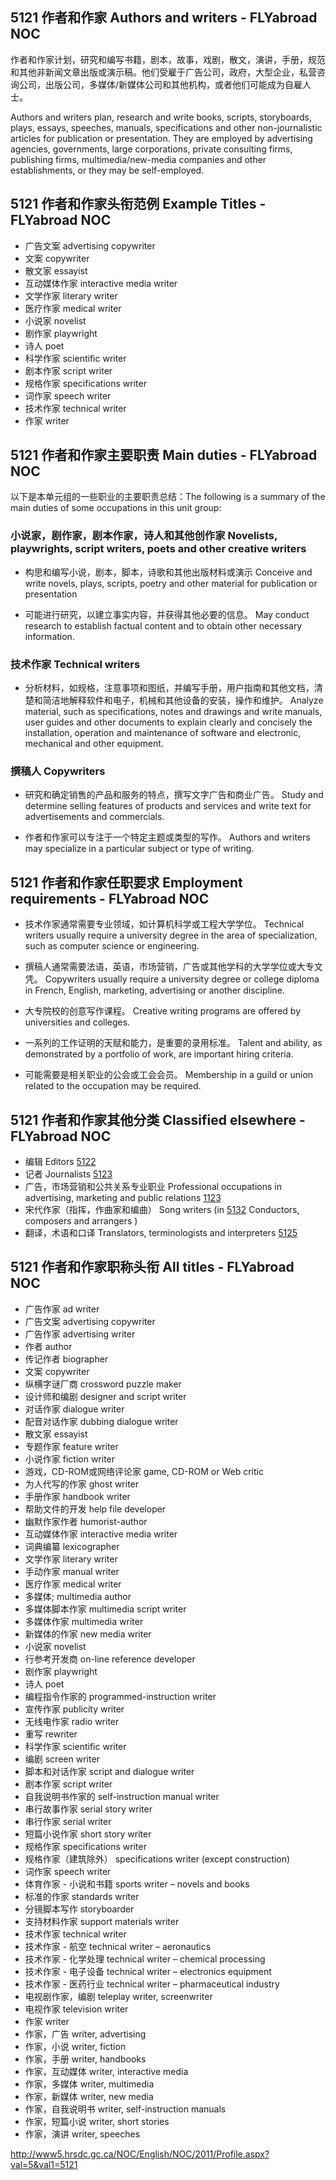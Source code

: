 ## 5121 作者和作家 Authors and writers - FLYabroad NOC作者和作家计划，研究和编写书籍，剧本，故事，戏剧，散文，演讲，手册，规范和其他非新闻文章出版或演示稿。他们受雇于广告公司，政府，大型企业，私营咨询公司，出版公司，多媒体/新媒体公司和其他机构，或者他们可能成为自雇人士。Authors and writers plan, research and write books, scripts, storyboards, plays, essays, speeches, manuals, specifications and other non-journalistic articles for publication or presentation. They are employed by advertising agencies, governments, large corporations, private consulting firms, publishing firms, multimedia/new-media companies and other establishments, or they may be self-employed.## 5121 作者和作家头衔范例 Example Titles - FLYabroad NOC* 广告文案 advertising copywriter* 文案 copywriter* 散文家 essayist* 互动媒体作家 interactive media writer* 文学作家 literary writer* 医疗作家 medical writer* 小说家 novelist* 剧作家 playwright* 诗人 poet* 科学作家 scientific writer* 剧本作家 script writer* 规格作家 specifications writer* 词作家 speech writer* 技术作家 technical writer* 作家 writer## 5121 作者和作家主要职责 Main duties - FLYabroad NOC以下是本单元组的一些职业的主要职责总结：The following is a summary of the main duties of some occupations in this unit group:### 小说家，剧作家，剧本作家，诗人和其他创作家 Novelists, playwrights, script writers, poets and other creative writers* 构思和编写小说，剧本，脚本，诗歌和其他出版材料或演示Conceive and write novels, plays, scripts, poetry and other material for publication or presentation* 可能进行研究，以建立事实内容，并获得其他必要的信息。May conduct research to establish factual content and to obtain other necessary information.### 技术作家 Technical writers* 分析材料，如规格，注意事项和图纸，并编写手册，用户指南和其他文档，清楚和简洁地解释软件和电子，机械和其他设备的安装，操作和维护。Analyze material, such as specifications, notes and drawings and write manuals, user guides and other documents to explain clearly and concisely the installation, operation and maintenance of software and electronic, mechanical and other equipment.### 撰稿人 Copywriters * 研究和确定销售的产品和服务的特点，撰写文字广告和商业广告。Study and determine selling features of products and services and write text for advertisements and commercials.* 作者和作家可以专注于一个特定主题或类型的写作。Authors and writers may specialize in a particular subject or type of writing.## 5121 作者和作家任职要求 Employment requirements - FLYabroad NOC* 技术作家通常需要专业领域，如计算机科学或工程大学学位。Technical writers usually require a university degree in the area of specialization, such as computer science or engineering.* 撰稿人通常需要法语，英语，市场营销，广告或其他学科的大学学位或大专文凭。Copywriters usually require a university degree or college diploma in French, English, marketing, advertising or another discipline.* 大专院校的创意写作课程。Creative writing programs are offered by universities and colleges.* 一系列的工作证明的天赋和能力，是重要的录用标准。Talent and ability, as demonstrated by a portfolio of work, are important hiring criteria.* 可能需要是相关职业的公会或工会会员。Membership in a guild or union related to the occupation may be required.## 5121 作者和作家其他分类 Classified elsewhere - FLYabroad NOC* 编辑 Editors [5122](5122)* 记者 Journalists [5123](5123)* 广告，市场营销和公共关系专业职业 Professional occupations in advertising, marketing and public relations [1123](1123)* 宋代作家（指挥，作曲家和编曲） Song writers (in [5132](5132) Conductors, composers and arrangers )* 翻译，术语和口译 Translators, terminologists and interpreters [5125](5125)## 5121 作者和作家职称头衔 All titles - FLYabroad NOC* 广告作家 ad writer* 广告文案 advertising copywriter* 广告作家 advertising writer* 作者 author* 传记作者 biographer* 文案 copywriter* 纵横字谜厂商 crossword puzzle maker* 设计师和编剧 designer and script writer* 对话作家 dialogue writer* 配音对话作家 dubbing dialogue writer* 散文家 essayist* 专题作家 feature writer* 小说作家 fiction writer* 游戏，CD-ROM或网络评论家 game, CD-ROM or Web critic* 为人代写的作家 ghost writer* 手册作家 handbook writer* 帮助文件的开发 help file developer* 幽默作家作者 humorist-author* 互动媒体作家 interactive media writer* 词典编纂 lexicographer* 文学作家 literary writer* 手动作家 manual writer* 医疗作家 medical writer* 多媒体; multimedia author* 多媒体脚本作家 multimedia script writer* 多媒体作家 multimedia writer* 新媒体的作家 new media writer* 小说家 novelist* 行参考开发商 on-line reference developer* 剧作家 playwright* 诗人 poet* 编程指令作家的 programmed-instruction writer* 宣传作家 publicity writer* 无线电作家 radio writer* 重写 rewriter* 科学作家 scientific writer* 编剧 screen writer* 脚本和对话作家 script and dialogue writer* 剧本作家 script writer* 自我说明书作家的 self-instruction manual writer* 串行故事作家 serial story writer* 串行作家 serial writer* 短篇小说作家 short story writer* 规格作家 specifications writer* 规格作家（建筑除外） specifications writer (except construction)* 词作家 speech writer* 体育作家 - 小说和书籍 sports writer – novels and books* 标准的作家 standards writer* 分镜脚本写作 storyboarder* 支持材料作家 support materials writer* 技术作家 technical writer* 技术作家 - 航空 technical writer – aeronautics* 技术作家 - 化学处理 technical writer – chemical processing* 技术作家 - 电子设备 technical writer – electronics equipment* 技术作家 - 医药行业 technical writer – pharmaceutical industry* 电视剧作家，编剧 teleplay writer, screenwriter* 电视作家 television writer* 作家 writer* 作家，广告 writer, advertising* 作家，小说 writer, fiction* 作家，手册 writer, handbooks* 作家，互动媒体 writer, interactive media* 作家，多媒体 writer, multimedia* 作家，新媒体 writer, new media* 作家，自我说明书 writer, self-instruction manuals* 作家，短篇小说 writer, short stories* 作家，演讲 writer, speecheshttp://www5.hrsdc.gc.ca/NOC/English/NOC/2011/Profile.aspx?val=5&val1=5121